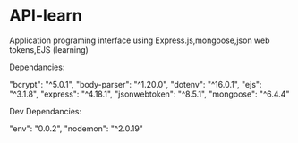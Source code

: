 # API-learn
Application programing interface using Express.js,mongoose,json web tokens,EJS (learning)



Dependancies:

"bcrypt": "^5.0.1",
"body-parser": "^1.20.0",
"dotenv": "^16.0.1",
"ejs": "^3.1.8",
"express": "^4.18.1",
"jsonwebtoken": "^8.5.1",
"mongoose": "^6.4.4"

Dev Dependancies:

"env": "0.0.2",
"nodemon": "^2.0.19"
